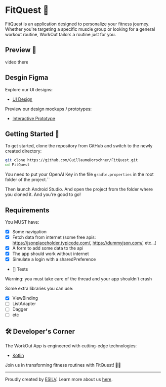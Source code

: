 # FitQuest 💪

FitQuest is an application designed to personalize your fitness journey. Whether you're targeting a specific muscle group or looking for a general workout routine, WorkOut tailors a routine just for you.

## Preview 📱

video there

## Desgin Figma

Explore our UI designs:
- [UI Design](https://www.figma.com/file/RZrYIUk2yXAzygtfjFdrJv/Mobile-devices?type=design&node-id=116%3A176&mode=design&t=XqjrOy3aXOeteVQ2-1)

Preview our design mockups / prototypes:
- [Interactive Prototype](https://www.figma.com/proto/RZrYIUk2yXAzygtfjFdrJv/Mobile-devices?page-id=116%3A176&type=design&node-id=116-543&viewport=909%2C1004%2C1&t=BkLZoy1M4209mgUK-1&scaling=min-zoom&starting-point-node-id=116%3A543&mode=design)

## Getting Started 🚀

To get started, clone the repository from GitHub and switch to the newly created directory:

```bash
git clone https://github.com/GuillaumeDorschner/FitQuest.git
cd FitQuest
```

You need to put your OpenAI Key in the file `gradle.properties` in the root folder of the project.``

Then launch Android Studio. And open the project from the folder where you cloned it. And you're good to go!

## Requirements

You MUST have:
- [x] Some navigation
- [x] Fetch data from internet (some free apis: https://jsonplaceholder.typicode.com/, https://dummyjson.com/, etc...)
- [x] A form to add some data to the api
- [x] The app should work without internet
- [x] Simulate a login with a sharedPreference
- [] Tests

Warning: you must take care of the thread and your app shouldn't crash

Some extra libraries you can use:
- [x] ViewBinding
- [ ] ListAdapter
- [ ] Dagger
- [ ] etc

## 🛠️ Developer's Corner

The WorkOut App is engineered with cutting-edge technologies:

- [Kotlin](https://kotlinlang.org/)

Join us in transforming fitness routines with FitQuest! 🏋️‍♀️

---

Proudly created by [ESILV](https://www.esilv.fr/). Learn more about us [here](Documentation/about-us.md).